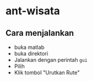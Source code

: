 # ant-wisata

## Cara menjalankan

- buka matlab
- buka direktori
- Jalankan dengan perintah
`gui`
- Pilih
- Klik tombol "Urutkan Rute"
